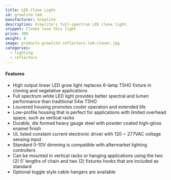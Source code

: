 ```yaml
---
title: LED Clone Light
id: growlite-led
manufacturer: Growlite
description: Growlite's full-spectrum LED clone light.
snippet: Clones love this light
price: 300
weight: 8
image: products.growlite.reflectors.led-cloner.jpg
categories:
  - lighting
  - reflectors
---
```


#### Features

* High output linear LED grow light replaces 6-lamp T5HO fixture in cloning and vegetative applications
* Full spectrum white LED light provides better spectral and lumen performance than traditional 54w T5HO
* Louvered housing promotes cooler operation and extended life
* Low-profile housing that is perfect for applications with limited overhead space, such as vertical racks
* Durable, die formed heavy gauge steel with powder coated high-gloss enamel finish
* UL listed constant current electronic driver with 120 ~ 277VAC voltage sensing input
* Standard 0-10V dimming is compatible with aftermarket lighting controllers
* Can be mounted in vertical racks or hanging applications using the two (2) 5’ lengths of chain and two (2) fixtures hooks that are included as standard
* Optional toggle style cable hangers are available
